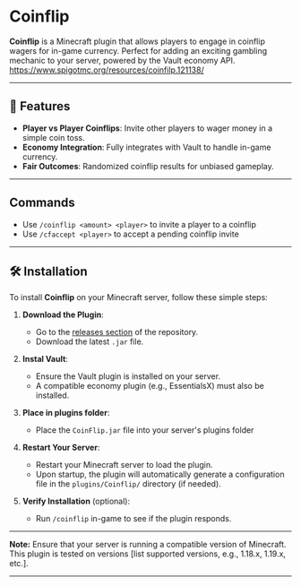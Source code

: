 # Coinflip

**Coinflip** is a Minecraft plugin that allows players to engage in coinflip wagers for in-game currency. Perfect for adding an exciting gambling mechanic to your server, powered by the Vault economy API.
https://www.spigotmc.org/resources/coinfilp.121138/

---

## 🚀 Features
- **Player vs Player Coinflips**: Invite other players to wager money in a simple coin toss.
- **Economy Integration**: Fully integrates with Vault to handle in-game currency.
- **Fair Outcomes**: Randomized coinflip results for unbiased gameplay.

---

## Commands

- Use `/coinflip <amount> <player>` to invite a player to a coinflip
- Use `/cfaccept <player>` to accept a pending coinflip invite

---

## 🛠️ Installation

To install **Coinflip** on your Minecraft server, follow these simple steps:

1. **Download the Plugin**:
   - Go to the [releases section](https://github.com/Codeer-Studio/CoinFlip/releases) of the repository.
   - Download the latest `.jar` file.

2. **Instal Vault**:
   - Ensure the Vault plugin is installed on your server.
   - A compatible economy plugin (e.g., EssentialsX) must also be installed.
  
3. **Place in plugins folder**:
   - Place the `CoinFlip.jar` file into your server's plugins folder

3. **Restart Your Server**:
   - Restart your Minecraft server to load the plugin.
   - Upon startup, the plugin will automatically generate a configuration file in the `plugins/Coinflip/` directory (if needed).

4. **Verify Installation** (optional):
   - Run `/coinflip` in-game to see if the plugin responds.


---

**Note:** Ensure that your server is running a compatible version of Minecraft. This plugin is tested on versions [list supported versions, e.g., 1.18.x, 1.19.x, etc.].

---
